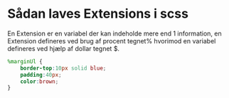 # Sådan laves Extensions i scss

En Extension er en variabel der kan indeholde mere end 1 information, en Extension defineres ved brug af procent tegnet% hvorimod en variabel defineres ved hjælp af dollar tegnet $.
```scss
%marginUl {
	border-top:10px solid blue;
	padding:40px;
	color:brown;
}
```